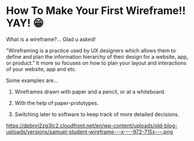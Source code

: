<h1> How To Make Your First Wireframe!! YAY! 😁 </h1>

What is a wireframe?...  Glad u asked! 

<p> "Wireframing is a practice used by UX designers which allows them to define and plan the information hierarchy of their design for a website, app, or product." It more so focuses on how to plan your layout and interactions of your website, app and etc. </p> 
Some examples are... 

1. Wireframes drawn with paper and a pencil, or at a whiteboard.

2. With the help of paper-prototypes. 

3. Switching later to software to keep track of more detailed decisions.

https://dpbnri2zg3lc2.cloudfront.net/en/wp-content/uploads/old-blog-uploads/versions/samuel-student-wireframe---x----972-715x---.png 
